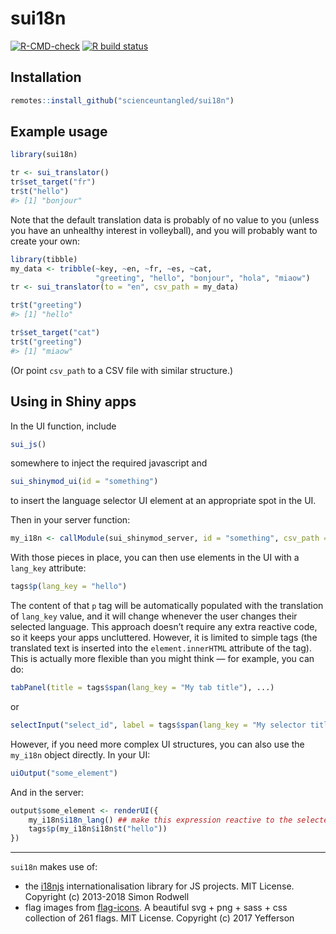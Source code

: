 
<!-- README.md is generated from README.Rmd. Please edit that file -->

# sui18n

<!-- badges: start -->

[![R-CMD-check](https://github.com/scienceuntangled/sui18n/actions/workflows/R-CMD-check.yaml/badge.svg)](https://github.com/scienceuntangled/sui18n/actions/workflows/R-CMD-check.yaml)
[![R build
status](https://github.com/scienceuntangled/sui18n/workflows/test-coverage/badge.svg)](https://github.com/scienceuntangled/sui18n/actions)
<!-- badges: end -->

## Installation

``` r
remotes::install_github("scienceuntangled/sui18n")
```

## Example usage

``` r
library(sui18n)

tr <- sui_translator()
tr$set_target("fr")
tr$t("hello")
#> [1] "bonjour"
```

Note that the default translation data is probably of no value to you
(unless you have an unhealthy interest in volleyball), and you will
probably want to create your own:

``` r
library(tibble)
my_data <- tribble(~key, ~en, ~fr, ~es, ~cat,
                   "greeting", "hello", "bonjour", "hola", "miaow")
tr <- sui_translator(to = "en", csv_path = my_data)

tr$t("greeting")
#> [1] "hello"

tr$set_target("cat")
tr$t("greeting")
#> [1] "miaow"
```

(Or point `csv_path` to a CSV file with similar structure.)

## Using in Shiny apps

In the UI function, include

``` r
sui_js()
```

somewhere to inject the required javascript and

``` r
sui_shinymod_ui(id = "something")
```

to insert the language selector UI element at an appropriate spot in the
UI.

Then in your server function:

``` r
my_i18n <- callModule(sui_shinymod_server, id = "something", csv_path = "/path/to/csv")
```

With those pieces in place, you can then use elements in the UI with a
`lang_key` attribute:

``` r
tags$p(lang_key = "hello")
```

The content of that `p` tag will be automatically populated with the
translation of `lang_key` value, and it will change whenever the user
changes their selected language. This approach doesn’t require any extra
reactive code, so it keeps your apps uncluttered. However, it is limited
to simple tags (the translated text is inserted into the
`element.innerHTML` attribute of the tag). This is actually more
flexible than you might think — for example, you can do:

``` r
tabPanel(title = tags$span(lang_key = "My tab title"), ...)
```

or

``` r
selectInput("select_id", label = tags$span(lang_key = "My selector title"), ...)
```

However, if you need more complex UI structures, you can also use the
`my_i18n` object directly. In your UI:

``` r
uiOutput("some_element")
```

And in the server:

``` r
output$some_element <- renderUI({
    my_i18n$i18n_lang() ## make this expression reactive to the selected language
    tags$p(my_i18n$i18n$t("hello"))
})
```

-----

`sui18n` makes use of:

  - the [i18njs](https://github.com/roddeh/i18njs) internationalisation
    library for JS projects. MIT License. Copyright (c) 2013-2018 Simon
    Rodwell
  - flag images from
    [flag-icons](https://github.com/yammadev/flag-icons). A beautiful
    svg + png + sass + css collection of 261 flags. MIT License.
    Copyright (c) 2017 Yefferson
